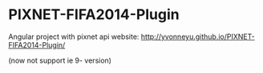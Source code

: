 PIXNET-FIFA2014-Plugin
======================

Angular project with pixnet api
website: http://yvonneyu.github.io/PIXNET-FIFA2014-Plugin/

(now not support ie 9- version)


